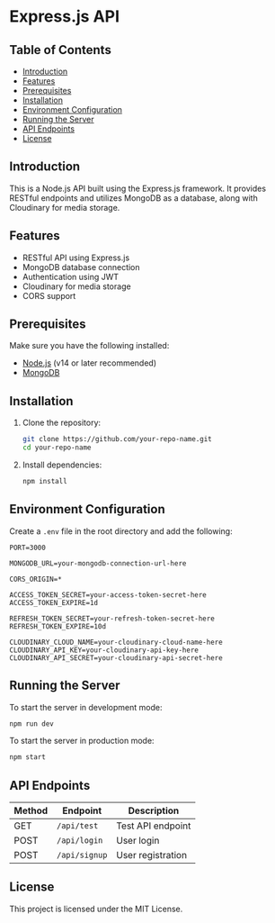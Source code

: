 # Express.js API

## Table of Contents
- [Introduction](#introduction)
- [Features](#features)
- [Prerequisites](#prerequisites)
- [Installation](#installation)
- [Environment Configuration](#environment-configuration)
- [Running the Server](#running-the-server)
- [API Endpoints](#api-endpoints)
- [License](#license)

## Introduction
This is a Node.js API built using the Express.js framework. It provides RESTful endpoints and utilizes MongoDB as a database, along with Cloudinary for media storage.

## Features
- RESTful API using Express.js
- MongoDB database connection
- Authentication using JWT
- Cloudinary for media storage
- CORS support

## Prerequisites
Make sure you have the following installed:
- [Node.js](https://nodejs.org/) (v14 or later recommended)
- [MongoDB](https://www.mongodb.com/)

## Installation
1. Clone the repository:
   ```sh
   git clone https://github.com/your-repo-name.git
   cd your-repo-name
   ```

2. Install dependencies:
   ```sh
   npm install
   ```

## Environment Configuration
Create a `.env` file in the root directory and add the following:

```
PORT=3000

MONGODB_URL=your-mongodb-connection-url-here

CORS_ORIGIN=*

ACCESS_TOKEN_SECRET=your-access-token-secret-here
ACCESS_TOKEN_EXPIRE=1d

REFRESH_TOKEN_SECRET=your-refresh-token-secret-here
REFRESH_TOKEN_EXPIRE=10d

CLOUDINARY_CLOUD_NAME=your-cloudinary-cloud-name-here
CLOUDINARY_API_KEY=your-cloudinary-api-key-here
CLOUDINARY_API_SECRET=your-cloudinary-api-secret-here
```

## Running the Server
To start the server in development mode:
```sh
npm run dev
```

To start the server in production mode:
```sh
npm start
```

## API Endpoints
| Method | Endpoint        | Description          |
|--------|---------------|----------------------|
| GET    | `/api/test`   | Test API endpoint   |
| POST   | `/api/login`  | User login          |
| POST   | `/api/signup` | User registration   |

## License
This project is licensed under the MIT License.

